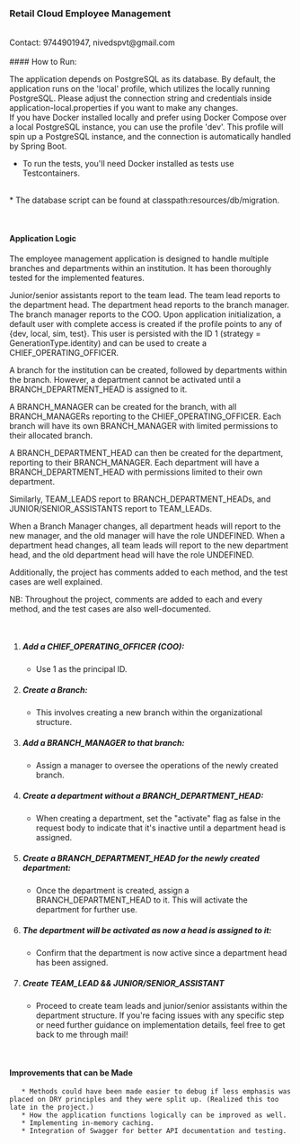 ### Retail Cloud Employee Management
<br>
Contact: 9744901947, nivedspvt@gmail.com
<br><br>
#### How to Run:

The application depends on PostgreSQL as its database. By default, the application runs on the 'local' profile, which utilizes the locally running PostgreSQL. Please adjust the connection string and credentials inside application-local.properties if you want to make any changes.
<br>
If you have Docker installed locally and prefer using Docker Compose over a local PostgreSQL instance, you can use the profile 'dev'. This profile will spin up a PostgreSQL instance, and the connection is automatically handled by Spring Boot.
<p></p>

* To run the tests, you'll need Docker installed as tests use Testcontainers.
<br>
* The database script can be found at classpath:resources/db/migration.

<p></p><br>

#### Application Logic

The employee management application is designed to handle multiple branches and departments within an institution. It has been thoroughly tested for the implemented features.

Junior/senior assistants report to the team lead.
The team lead reports to the department head.
The department head reports to the branch manager.
The branch manager reports to the COO.
Upon application initialization, a default user with complete access is created if the profile points to any of {dev, local, sim, test}. This user is persisted with the ID 1 (strategy = GenerationType.identity) and can be used to create a CHIEF_OPERATING_OFFICER.

A branch for the institution can be created, followed by departments within the branch. However, a department cannot be activated until a BRANCH_DEPARTMENT_HEAD is assigned to it.

A BRANCH_MANAGER can be created for the branch, with all BRANCH_MANAGERs reporting to the CHIEF_OPERATING_OFFICER. Each branch will have its own BRANCH_MANAGER with limited permissions to their allocated branch.

A BRANCH_DEPARTMENT_HEAD can then be created for the department, reporting to their BRANCH_MANAGER. Each department will have a BRANCH_DEPARTMENT_HEAD with permissions limited to their own department.

Similarly, TEAM_LEADS report to BRANCH_DEPARTMENT_HEADs, and JUNIOR/SENIOR_ASSISTANTS report to TEAM_LEADs.

When a Branch Manager changes, all department heads will report to the new manager, and the old manager will have the role UNDEFINED. When a department head changes, all team leads will report to the new department head, and the old department head will have the role UNDEFINED.

Additionally, the project has comments added to each method, and the test cases are well explained.

NB: Throughout the project, comments are added to each and every method, and the test cases are also well-documented.

<p></p><br>

1. ##### Add a CHIEF_OPERATING_OFFICER (COO):
    * Use 1 as the principal ID.
2. ##### Create a Branch:
    * This involves creating a new branch within the organizational structure.
3.  ##### Add a BRANCH_MANAGER to that branch:
    * Assign a manager to oversee the operations of the newly created branch.
4. ##### Create a department without a BRANCH_DEPARTMENT_HEAD:
    * When creating a department, set the "activate" flag as false in the request body to indicate that it's inactive until a department head is assigned.
5. ##### Create a BRANCH_DEPARTMENT_HEAD for the newly created department:
    * Once the department is created, assign a BRANCH_DEPARTMENT_HEAD to it. This will activate the department for further use.
6. ##### The department will be activated as now a head is assigned to it:
    * Confirm that the department is now active since a department head has been assigned.
7. ##### Create TEAM_LEAD && JUNIOR/SENIOR_ASSISTANT
    * Proceed to create team leads and junior/senior assistants within the department structure.
      If you're facing issues with any specific step or need further guidance on implementation details, feel free to get back to me through mail!

      
<p></p><br>

#### Improvements that can be Made

       * Methods could have been made easier to debug if less emphasis was placed on DRY principles and they were split up. (Realized this too late in the project.)
       * How the application functions logically can be improved as well.
       * Implementing in-memory caching.
       * Integration of Swagger for better API documentation and testing.

